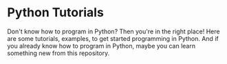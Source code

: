 # Python Tutorials
Don't know how to program in Python? Then you're in the right place! Here are some tutorials, examples, to get started programming in Python. And if you already know how to program in Python, maybe you can learn something new from this repository. 
